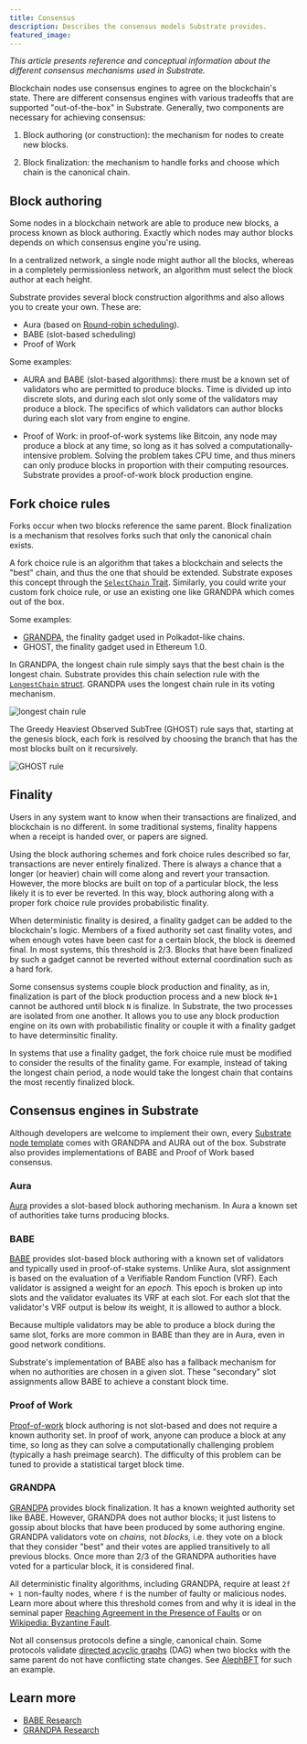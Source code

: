 ```yaml
---
title: Consensus
description: Describes the consensus models Substrate provides.
featured_image:
---
```


_This article presents reference and conceptual information about the different consensus mechanisms used in Substrate._ 

Blockchain nodes use consensus engines to agree on the blockchain's state. 
There are different consensus engines with various tradeoffs that are supported "out-of-the-box" in Substrate. 
Generally, two components are necessary for achieving consensus:

1. Block authoring (or construction): the mechanism for nodes to create new blocks.

2. Block finalization: the mechanism to handle forks and choose which chain is the canonical chain.

## Block authoring

Some nodes in a blockchain network are able to produce new blocks, a process known as block authoring.
Exactly which nodes may author blocks depends on which consensus engine you're using. 

In a centralized network, a single node might author all the blocks, whereas in a completely permissionless network, an algorithm must select the block author at each height.

Substrate provides several block construction algorithms and also allows you to create your own.
These are:

- Aura (based on [Round-robin scheduling](https://en.wikipedia.org/wiki/Round-robin_scheduling)).
- BABE (slot-based scheduling)
- Proof of Work 

Some examples:

- AURA and BABE (slot-based algorithms): there must be a known set of validators who are permitted to produce blocks. 
Time is divided up into discrete slots, and during each slot only some of the validators may produce a block. 
The specifics of which validators can author blocks during each slot vary from engine to engine. 

- Proof of Work: in proof-of-work systems like Bitcoin, any node may produce a block at any time, so long as it has solved a computationally-intensive problem. 
Solving the problem takes CPU time, and thus miners can only produce blocks in proportion with their computing resources. 
Substrate provides a proof-of-work block production engine.

## Fork choice rules

<!-- As a primitive, a block contains a header and a batch of [extrinsics](/v3/concepts/extrinsics). 
The header must contain a reference to its parent block such that one can trace the chain to its genesis.  -->

Forks occur when two blocks reference the same parent.
Block finalization is a mechanism that resolves forks such that only the canonical chain exists.

A fork choice rule is an algorithm that takes a blockchain and selects the "best" chain, and thus the one that should be extended. 
Substrate exposes this concept through the [`SelectChain` Trait](/rustdocs/latest/sp_consensus/trait.SelectChain.html).
Similarly, you could write your custom fork choice rule, or use an existing one like GRANDPA which comes out of the box. 

Some examples:

- [GRANDPA](https://github.com/w3f/consensus/blob/master/pdf/grandpa.pdf), the finality gadget used in Polkadot-like chains.
- GHOST, the finality gadget used in Ethereum 1.0.

In GRANDPA, the longest chain rule simply says that the best chain is the longest chain. 
Substrate provides this chain selection rule with the [`LongestChain` struct](/rustdocs/latest/sc_consensus/struct.LongestChain.html).
GRANDPA uses the longest chain rule in its voting mechanism.

![longest chain rule](../../img/docs/advanced/consensus-longest-chain.png)

The Greedy Heaviest Observed SubTree (GHOST) rule says that, starting at the genesis block, each fork is resolved by choosing the branch that has the most blocks built on it recursively.

![GHOST rule](../../img/docs/advanced/consensus-ghost.png)

## Finality

Users in any system want to know when their transactions are finalized, and blockchain is no different. 
In some traditional systems, finality happens when a receipt is handed over, or papers are signed.

Using the block authoring schemes and fork choice rules described so far, transactions are never entirely finalized. 
There is always a chance that a longer (or heavier) chain will come along and revert your transaction. 
However, the more blocks are built on top of a particular block, the less likely it is to ever be reverted. 
In this way, block authoring along with a proper fork choice rule provides probabilistic finality.

When deterministic finality is desired, a finality gadget can be added to the blockchain's logic.
Members of a fixed authority set cast finality votes, and when enough votes have been cast for a certain block, the block is deemed final. 
In most systems, this threshold is 2/3. 
Blocks that have been finalized by such a gadget cannot be reverted without external coordination such as a hard fork.

Some consensus systems couple block production and finality, as in, finalization is part of the block production process and a new block `N+1` cannot be authored until block `N` is finalize.
In Substrate, the two processes are isolated from one another.
It allows you to use any block production engine on its own with probabilistic finality or couple it with a finality gadget to have determinsitic finality.

In systems that use a finality gadget, the fork choice rule must be modified to consider the results of the finality game. 
For example, instead of taking the longest chain period, a node would take the longest chain that contains the most recently finalized block.

## Consensus engines in Substrate

Although developers are welcome to implement their own, every [Substrate node template](https://github.com/substrate-developer-hub/substrate-node-template) comes with GRANDPA and AURA out of the box. 
Substrate also provides implementations of BABE and Proof of Work based consensus.

### Aura

[Aura](/rustdocs/latest/sc_consensus_aura/index.html) provides a slot-based block authoring mechanism. 
In Aura a known set of authorities take turns producing blocks.

### BABE

[BABE](/rustdocs/latest/sc_consensus_babe/index.html) provides slot-based block authoring with a known set of validators and typically used in proof-of-stake systems.
Unlike Aura, slot assignment is based on the evaluation of a Verifiable Random Function (VRF). 
Each validator is assigned a weight for an _epoch._ 
This epoch is broken up into slots and the validator evaluates its VRF at each slot.
For each slot that the validator's VRF output is below its weight, it is allowed to author a block.

Because multiple validators may be able to produce a block during the same slot, forks are more common in BABE than they are in Aura, even in good network conditions.

Substrate's implementation of BABE also has a fallback mechanism for when no authorities are chosen in a given slot. 
These "secondary" slot assignments allow BABE to achieve a constant block time.

### Proof of Work

[Proof-of-work](/rustdocs/latest/sc_consensus_pow/index.html) block authoring is not slot-based and does not require a known authority set. 
In proof of work, anyone can produce a block at any time, so long as they can solve a computationally challenging problem (typically a hash preimage search). 
The difficulty of this problem can be tuned to provide a statistical target block time.

### GRANDPA

[GRANDPA](/rustdocs/latest/sc_finality_grandpa/index.html) provides block finalization. 
It has a known weighted authority set like BABE. 
However, GRANDPA does not author blocks; it just listens to gossip about blocks that have been produced by some authoring engine. 
GRANDPA validators vote on _chains,_ not _blocks,_ i.e. they vote on a block that they consider "best" and their votes are applied transitively to all previous blocks.
Once more than 2/3 of the GRANDPA authorities have voted for a particular block, it is considered final.

All deterministic finality algorithms, including GRANDPA, require at least `2f + 1` non-faulty nodes, where `f` is the number of faulty or malicious nodes. 
Learn more about where this threshold comes from and why it is ideal in the seminal paper [Reaching Agreement in the Presence of Faults](https://lamport.azurewebsites.net/pubs/reaching.pdf) or on [Wikipedia: Byzantine Fault](https://en.wikipedia.org/wiki/Byzantine_fault).

Not all consensus protocols define a single, canonical chain. 
Some protocols validate [directed acyclic graphs](https://en.wikipedia.org/wiki/Directed_acyclic_graph) (DAG) when two blocks with the same parent do not have conflicting state changes. See [AlephBFT](https://github.com/aleph-zero-foundation/aleph-node) for such an example.

## Learn more

- [BABE Research](https://research.web3.foundation/en/latest/polkadot/block-production/Babe.html)
- [GRANDPA Research](https://research.web3.foundation/en/latest/polkadot/finality.html)


